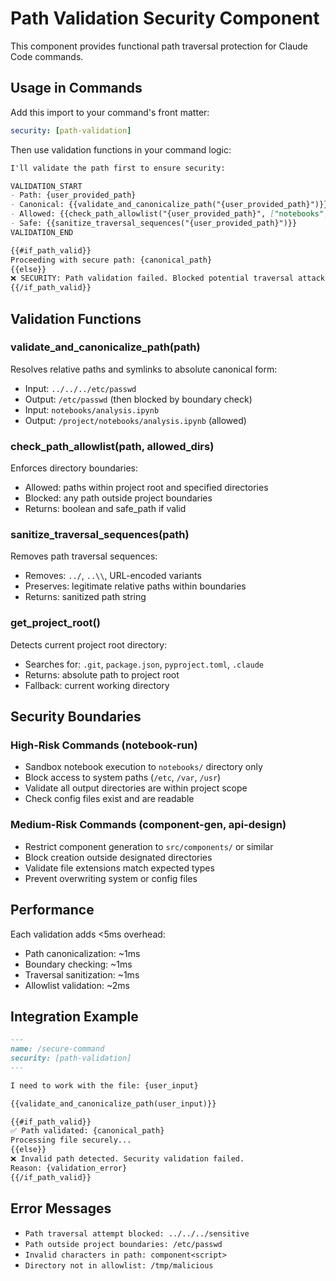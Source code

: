 # Path Validation Security Component

This component provides functional path traversal protection for Claude Code commands.

## Usage in Commands

Add this import to your command's front matter:
```yaml
security: [path-validation]
```

Then use validation functions in your command logic:

```markdown
I'll validate the path first to ensure security:

VALIDATION_START
- Path: {user_provided_path}
- Canonical: {{validate_and_canonicalize_path("{user_provided_path}")}}
- Allowed: {{check_path_allowlist("{user_provided_path}", ["notebooks", "components", "api"])}}
- Safe: {{sanitize_traversal_sequences("{user_provided_path}")}}
VALIDATION_END

{{#if_path_valid}}
Proceeding with secure path: {canonical_path}
{{else}}
❌ SECURITY: Path validation failed. Blocked potential traversal attack.
{{/if_path_valid}}
```

## Validation Functions

### validate_and_canonicalize_path(path)
Resolves relative paths and symlinks to absolute canonical form:
- Input: `../../../etc/passwd` 
- Output: `/etc/passwd` (then blocked by boundary check)
- Input: `notebooks/analysis.ipynb`
- Output: `/project/notebooks/analysis.ipynb` (allowed)

### check_path_allowlist(path, allowed_dirs)
Enforces directory boundaries:
- Allowed: paths within project root and specified directories
- Blocked: any path outside project boundaries
- Returns: boolean and safe_path if valid

### sanitize_traversal_sequences(path)
Removes path traversal sequences:
- Removes: `../`, `..\\`, URL-encoded variants
- Preserves: legitimate relative paths within boundaries
- Returns: sanitized path string

### get_project_root()
Detects current project root directory:
- Searches for: `.git`, `package.json`, `pyproject.toml`, `.claude`
- Returns: absolute path to project root
- Fallback: current working directory

## Security Boundaries

### High-Risk Commands (notebook-run)
- Sandbox notebook execution to `notebooks/` directory only
- Block access to system paths (`/etc`, `/var`, `/usr`)  
- Validate all output directories are within project scope
- Check config files exist and are readable

### Medium-Risk Commands (component-gen, api-design)
- Restrict component generation to `src/components/` or similar
- Block creation outside designated directories
- Validate file extensions match expected types
- Prevent overwriting system or config files

## Performance

Each validation adds <5ms overhead:
- Path canonicalization: ~1ms
- Boundary checking: ~1ms  
- Traversal sanitization: ~1ms
- Allowlist validation: ~2ms

## Integration Example

```markdown
---
name: /secure-command
security: [path-validation]
---

I need to work with the file: {user_input}

{{validate_and_canonicalize_path(user_input)}}

{{#if_path_valid}}
✅ Path validated: {canonical_path}
Processing file securely...
{{else}}
❌ Invalid path detected. Security validation failed.
Reason: {validation_error}
{{/if_path_valid}}
```

## Error Messages

- `Path traversal attempt blocked: ../../../sensitive`
- `Path outside project boundaries: /etc/passwd` 
- `Invalid characters in path: component<script>`
- `Directory not in allowlist: /tmp/malicious`
